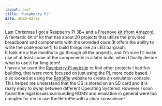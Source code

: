 ```yaml
---
layout: post
title: "Raspberry Pi"
date: 2020-02-01
---
```

Last Christmas I got a Raspberry Pi 3B+ and a 
[Freenove kit (from Amazon).](https://www.amazon.co.uk/Freenove-Electronics-Programming-Solderless-Breadboard/dp/B06W54L7B5?ref_=ast_sto_dp)
A fantastic bit of kit that has about 20 projects that utilize the provided breadboard and components with the provided code (It offers the ability to write the code yourself) 
to build things like an LED bargraph. <br />
It took me a few months to go through all the projects, and I'm sure I'll make use of at least some of the components in a later build,
 when I finally decide what to use it for long term! <br />
 I have also used the [Raspberry Pi website](https://www.raspberrypi.org/) to find other projects I had fun building, that were more focused on just using 
  the Pi, more code based. I also looked at using the [RetroPie](https://retropie.org.uk/) website to create an emulation console. <br />
  This helped me understand that the OS is stored on an SD card and it is really easy to swap between different Operating Systems! However I soon 
  found the legal issues surrounding ROMS and emulation in general were too complex for me to use the RetroPie with a clear conscience!
